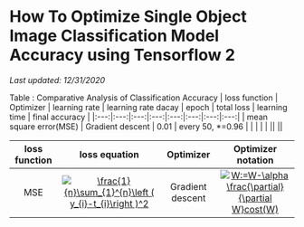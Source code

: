 # How To Optimize Single Object Image Classification Model Accuracy using Tensorflow 2
*Last updated: 12/31/2020*

<!-- using https://www.codecogs.com/latex/eqneditor.php -->
Table : Comparative Analysis of Classification Accuracy 
| loss function | Optimizer | learning rate | learning rate dacay | epoch | total loss | learning time | final accuracy |
|:---:|:---:|:---:|:---:|:---:|:---:|:---:|:---:|
| mean square error(MSE) | Gradient descent | 0.01 | every 50, \*=0.96 |  |  |  | |
||
||

| loss function | loss equation | Optimizer | Optimizer notation |
|:---:|:---:|:---:|:---:|
| MSE | <a href="https://www.codecogs.com/eqnedit.php?latex=\frac{1}{n}\sum_{1}^{n}\left&space;(&space;y_{i}-t_{i}\right&space;)^2" target="_blank"><img src="https://latex.codecogs.com/svg.latex?\frac{1}{n}\sum_{1}^{n}\left&space;(&space;y_{i}-t_{i}\right&space;)^2" title="\frac{1}{n}\sum_{1}^{n}\left ( y_{i}-t_{i}\right )^2" /></a> | Gradient descent | <a href="https://www.codecogs.com/eqnedit.php?latex=W:=W-\alpha&space;\frac{\partial}{\partial&space;W}cost(W)" target="_blank"><img src="https://latex.codecogs.com/gif.latex?W:=W-\alpha&space;\frac{\partial}{\partial&space;W}cost(W)" title="W:=W-\alpha \frac{\partial}{\partial W}cost(W)" /></a> |
